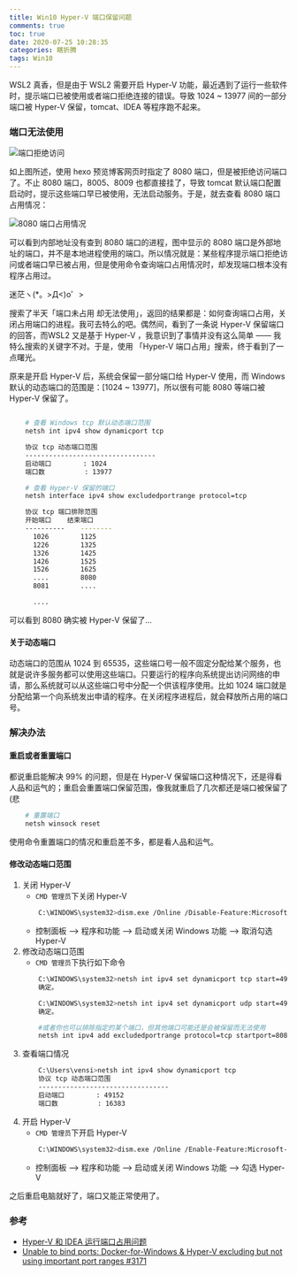 ```yaml
---
title: Win10 Hyper-V 端口保留问题
comments: true
toc: true
date: 2020-07-25 10:28:35
categories: 瞎折腾
tags: Win10
---
```



WSL2 真香，但是由于 WSL2 需要开启 Hyper-V 功能，最近遇到了运行一些软件时，提示端口已被使用或者端口拒绝连接的错误。导致 1024 ~ 13977 间的一部分端口被 Hyper-V 保留，tomcat、IDEA 等程序跑不起来。

<!-- more -->

### 端口无法使用

![端口拒绝访问](https://i.loli.net/2020/07/25/2EIgscP6wJiz1Ya.png)

如上图所述，使用 hexo 预览博客网页时指定了 8080 端口，但是被拒绝访问端口了。不止 8080 端口，8005、8009 也都直接挂了，导致 tomcat 默认端口配置启动时，提示这些端口早已被使用，无法启动服务。于是，就去查看 8080 端口占用情况：

![8080 端口占用情况](https://i.loli.net/2020/07/25/Irenj9CcJoR6D2s.png)

可以看到内部地址没有查到 8080 端口的进程，图中显示的 8080 端口是外部地址的端口，并不是本地进程使用的端口。所以情况就是：某些程序提示端口拒绝访问或者端口早已被占用，但是使用命令查询端口占用情况时，却发现端口根本没有程序占用过。

迷茫ヽ(*。>Д<)o゜>

搜索了半天「端口未占用 却无法使用」，返回的结果都是：如何查询端口占用，关闭占用端口的进程。我可去特么的吧。偶然间，看到了一条说 Hyper-V 保留端口的回答，而WSL2 又是基于 Hyper-V ，我意识到了事情并没有这么简单 —— 我特么搜索的关键字不对。于是，使用 「Hyper-V 端口占用」搜索，终于看到了一点曙光。

原来是开启 Hyper-V 后，系统会保留一部分端口给 Hyper-V 使用，而 Windows 默认的动态端口的范围是：[1024 ~ 13977]，所以很有可能 8080 等端口被 Hyper-V 保留了。

```sh

    # 查看 Windows tcp 默认动态端口范围
    netsh int ipv4 show dynamicport tcp

    协议 tcp 动态端口范围
    ---------------------------------
    启动端口        : 1024
    端口数          : 13977

    # 查看 Hyper-V 保留的端口
    netsh interface ipv4 show excludedportrange protocol=tcp

    协议 tcp 端口排除范围
    开始端口    结束端口
    ----------    --------
      1026        1125
      1226        1325
      1326        1425
      1426        1525
      1526        1625
      ....        8080
      8081        ....

      ....

```

可以看到 8080 确实被 Hyper-V 保留了...

#### 关于动态端口

动态端口的范围从 1024 到 65535，这些端口号一般不固定分配给某个服务，也就是说许多服务都可以使用这些端口。只要运行的程序向系统提出访问网络的申请，那么系统就可以从这些端口号中分配一个供该程序使用。比如 1024 端口就是分配给第一个向系统发出申请的程序。在关闭程序进程后，就会释放所占用的端口号。

### 解决办法

#### 重启或者重置端口

都说重启能解决 99% 的问题，但是在 Hyper-V 保留端口这种情况下，还是得看人品和运气的；重启会重置端口保留范围，像我就重启了几次都还是端口被保留了(悲 

```sh
    # 重置端口
    netsh winsock reset
```

使用命令重置端口的情况和重启差不多，都是看人品和运气。

#### 修改动态端口范围

1. 关闭 Hyper-V
    - `CMD 管理员`下关闭 Hyper-V
    ```sh
        C:\WINDOWS\system32>dism.exe /Online /Disable-Feature:Microsoft-Hyper-V
    ```
    - 控制面板 --> 程序和功能 --> 启动或关闭 Windows 功能 --> 取消勾选 Hyper-V 
2. 修改动态端口范围
    - `CMD 管理员`下执行如下命令
    ```sh
        C:\WINDOWS\system32>netsh int ipv4 set dynamicport tcp start=49152 num=16383 
        确定。

        C:\WINDOWS\system32>netsh int ipv4 set dynamicport udp start=49152 num=16383 
        确定。

        #或者你也可以排除指定的某个端口，但其他端口可能还是会被保留而无法使用
        netsh int ipv4 add excludedportrange protocol=tcp startport=8080 numberofports=1

    ```
3. 查看端口情况
    ```sh
        C:\Users\vensi>netsh int ipv4 show dynamicport tcp
        协议 tcp 动态端口范围
        ---------------------------------
        启动端口        : 49152
        端口数          : 16383

    ```
4. 开启 Hyper-V 
    - `CMD 管理员`下开启 Hyper-V
    ```sh
        C:\WINDOWS\system32>dism.exe /Online /Enable-Feature:Microsoft-Hyper-V /All
    ```
    - 控制面板 --> 程序和功能 --> 启动或关闭 Windows 功能 --> 勾选 Hyper-V 


之后重启电脑就好了，端口又能正常使用了。


### 参考

- [Hyper-V 和 IDEA 运行端口占用问题](https://www.cnblogs.com/eelve/p/12679125.html)
- [Unable to bind ports: Docker-for-Windows & Hyper-V excluding but not using important port ranges #3171](https://github.com/docker/for-win/issues/3171#issuecomment-459205576)


